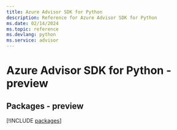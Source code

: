 ```yaml
---
title: Azure Advisor SDK for Python
description: Reference for Azure Advisor SDK for Python
ms.date: 02/14/2024
ms.topic: reference
ms.devlang: python
ms.service: advisor
---
```

# Azure Advisor SDK for Python - preview
## Packages - preview
[!INCLUDE [packages](advisor-index.md)]